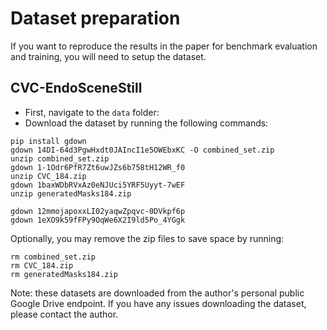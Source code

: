 # Dataset preparation

If you want to reproduce the results in the paper for benchmark evaluation and training, you will need to setup the dataset. 

## CVC-EndoSceneStill
- First, navigate to the `data` folder:
- Download the dataset by running the following commands:
```
pip install gdown
gdown 14DI-64d3PgwHxdt0JAIncI1e5OWEbxKC -O combined_set.zip
unzip combined_set.zip
gdown 1-1Odr6PfR7Zt6uwJZs6b758tH12WR_f0
unzip CVC_184.zip
gdown 1baxWDbRVxAz0eNJUci5YRF5Uyyt-7wEF
unzip generatedMasks184.zip

gdown 12mmojapoxxLI02yaqwZpqvc-0DVkpf6p
gdown 1eXO9k59fFPy9OqWe6X2I9ld5Po_4YGgk
```

Optionally, you may remove the zip files to save space by running:
```
rm combined_set.zip
rm CVC_184.zip
rm generatedMasks184.zip
```

Note: these datasets are downloaded from the author's personal public Google Drive endpoint. If you have any issues downloading the dataset, please contact the author.